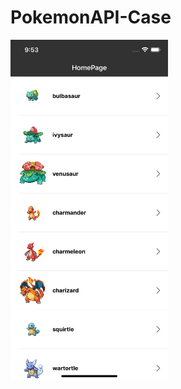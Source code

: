 # PokemonAPI-Case

<img src="https://raw.githubusercontent.com/dumanngizem/PokemonAPI-Case/master/PokemonAPI-Case/Resources/ScreenShots/ss_pokemon_home.png" width="50%" height="50%">
